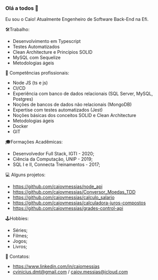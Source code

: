 ### Olá a todos 👋

<!--
**caiovmessias/caiovmessias** is a ✨ _special_ ✨ repository because its `README.md` (this file) appears on your GitHub profile.
-->
Eu sou o Caio! Atualmente Engenheiro de Software Back-End na Efi.

🛠️Trabalho:
- Desenvolvimento em Typescript
- Testes Automatizados
- Clean Architecture e Princípios SOLID
- MySQL com Sequelize
- Metodologias ágeis

💼 Competências profissionais:
- Node JS (ts e js)
- CI/CD
- Experiência com banco de dados relacionais (SQL Server, MySQL, Postgres)
- Noções de bancos de dados não relacionais (MongoDB)
- Expertise com testes automatizados (Jest)
- Noções básicas dos conceitos SOLID e Clean Architecture
- Metodologias ágeis
- Docker
- GIT
  
🎓Formações Acadêmicas:
- Desenvolvedor Full Stack, IGTI - 2020;
- Ciência da Computação, UNIP - 2019;
- SQL I e II, Connecta Treinamentos - 2017;

💻 Alguns projetos:
- https://github.com/caiovmessias/node_api
- https://github.com/caiovmessias/Conversor_Moedas_TDD
- https://github.com/caiovmessias/calculo_salario
- https://github.com/caiovmessias/calculadora-juros-compostos
- https://github.com/caiovmessias/grades-control-api

🕹Hobbies:
- Séries;
- Filmes;
- Jogos;
- Livros;

💬 Contatos:
- https://www.linkedin.com/in/caiomessias
- cvinicius.dmt@gmail.com / caiov.messias@icloud.com
